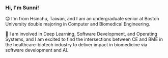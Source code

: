 ### Hi, I'm Sunni!
:blush: I'm from Hsinchu, Taiwan, and I am an undergraduate senior at Boston University double majoring in Computer and Biomedical Engineering.

🌱 I am involved in Deep Learning, Software Development, and Operating Systems, and I am excited to find the intersections between CE and BME in the healthcare-biotech industry to deliver impact in biomedicine via software development and AI.

<!--
**sunni426/sunni426** is a ✨ _special_ ✨ repository because its `README.md` (this file) appears on your GitHub profile.

Here are some ideas to get you started:

- 🔭 I’m currently working on ...
- 🌱 I’m currently learning ...
- 👯 I’m looking to collaborate on ...
- 🤔 I’m looking for help with ...
- 💬 Ask me about ...
- 📫 How to reach me: ...
- 😄 Pronouns: ...
- ⚡ Fun fact: ...
-->
